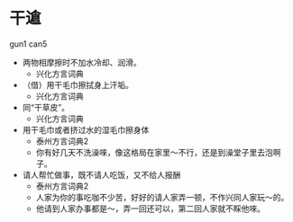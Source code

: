 # 干䢢
gun1 can5
+ 两物相摩擦时不加水冷却、润滑。
  * 兴化方言词典
+ （借）用干毛巾擦拭身上汗垢。
  * 兴化方言词典
+ 同“干草皮”。
  * 兴化方言词典
+ 用干毛巾或者挤过水的湿毛巾擦身体
  * 泰州方言词典2
  - 你有好几天不洗澡唻，像这格局在家里～不行，还是到澡堂子里去泡啊子。
+ 请人帮忙做事，既不请人吃饭，又不给人报酬
  * 泰州方言词典2
  - 人家为你的事吃咖不少苦，好好的请人家弄一顿，不作兴同人家玩～的。
  - 他请到人家办事都是～，弄一回还可以，第二回人家就不睬他唻。

